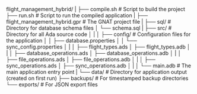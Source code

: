 flight_management_hybrid/
|
├── compile.sh                  # Script to build the project
├── run.sh                      # Script to run the compiled application
|
├── flight_management_hybrid.gpr  # The GNAT project file
|
├── sql/                        # Directory for database schema files
│   └── schema.sql
|
├── src/                        # Directory for all Ada source code
│   |
│   ├── config/                 # Configuration files for the application
│   │   ├── database.properties
│   │   └── sync_config.properties
│   |
│   ├── flight_types.ads
│   ├── flight_types.adb
│   |
│   ├── database_operations.ads
│   ├── database_operations.adb
│   |
│   ├── file_operations.ads
│   ├── file_operations.adb
│   |
│   ├── sync_operations.ads
│   ├── sync_operations.adb
│   |
│   └── main.adb                # The main application entry point
|
└── data/                       # Directory for application output (created on first run)
    ├── backups/                # For timestamped backup directories
    └── exports/                # For JSON export files
